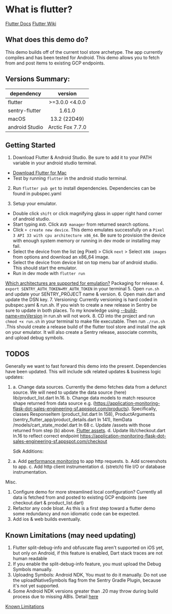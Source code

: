 
# What is flutter?

[Flutter Docs](https://flutter.dev/docs)
[Flutter Wiki](https://en.wikipedia.org/wiki/Flutter_(software))


## What does this demo do?

This demo builds off of the current tool store archetype. The app currently compiles and has been tested for Android. This demo allows you to fetch from and post items to existing GCP endpoints. 

## Versions Summary:

| dependency      | version           
| ------------- |:-------------:| 
| flutter      | >=3.0.0 <4.0.0 |
| sentry-flutter   | 1.61.0 |
| macOS | 13.2 (22D49)     |
| android Studio | Arctic Fox   7.7.0|





## Getting Started
1. Download Flutter & Android Studio. Be sure to add it to your PATH variable in your android studio terminal.
  * [Download Flutter for Mac](https://flutter.dev/docs/get-started/install/macos)
  * Test by running ```flutter``` in the android studio terminal.

2. Run ```flutter pub get``` to install dependencies. Dependencies can be found in pubspec.yaml

3. Setup your emulator. 
  * Double click ```shift``` or click magnifying glass in upper right hand corner of android studio. 
  * Start typing ```AVD```. Click ```AVD manager``` from returned search options. 
  * Click `````+ create new device`````. This demo emulates successfully on a ```Pixel 3 API 33 with cpu architecture x86_64```. Be sure to provision the device with enough system memory or running in dev mode or installing may fail.
  * Select the device from the list (eg Pixel) > Click ```next``` > Select x```86 images``` from options and download an x86_64 image. 
  * Select the device from device list on top menu bar of android studio. This should start the emulator.
  * Run in dev mode with ```flutter run```


 
[Which architectures are supported for emulation?](https://flutter.dev/docs/resources/faq#what-devices-and-os-versions-does-flutter-run-on)
Packaging for release:
4.  ```export SENTRY_AUTH_TOKEN=MY_AUTH_TOKEN``` in your terminal
5. Open ```run.sh``` and update your SENTRY_PROJECT name & version.
6. Open main.dart and update the DSN key.
7. Versioning: Currently versioning is hard coded in pubspec.yaml & run.sh. If you wish to create a new release in Sentry be sure to update in both places. To my knowledge using [--build-name=myVersion](https://flutter.dev/docs/deployment/android#updating-the-apps-version-number) in run.sh will not work.
8. CD into the project and run ```chmod +x run.sh``` in your terminal to make file executable. Then run ```./run.sh``` .This should create a release build of the flutter tool store and install the apk on your emulator. It will also create a Sentry release, associate commits, and upload debug symbols.

## TODOS

Generally we want to fast forward this demo into the present. Dependencies have been updated. This will include sdk related updates & business logic updates:

1. a. Change data sources. Currently the demo fetches data from a defunct source. We will need to update the data source (here) lib/product_list.dart ln.16.
   b. Change data models to match resource shape returned from data source e.g. (https://application-monitoring-flask-dot-sales-engineering-sf.appspot.com/products). Specifically, classes ResponseItem (product_list.dart ln 158), ProductArguments (sentry_flutter_app/product_details.dart ln 141), ItemData /models/cart_state_model.dart ln 68
   c. Update /assets with those returned from step (b) above. [Flutter assets](https://docs.flutter.dev/ui/assets-and-images).
   d. Update lib/checkout.dart ln.16 to reflect correct endpoint https://application-monitoring-flask-dot-sales-engineering-sf.appspot.com/checkout
   
   Sdk Additions:
2. a. Add [performance monitoring](https://docs.sentry.io/platforms/flutter/performance/instrumentation/automatic-instrumentation/?original_referrer=https%3A%2F%2Fwww.google.com%2F#routing-instrumentation) to app http requests.
   b. Add screenshots to app.
   c. Add http client instrumentation
   d. (stretch) file I/O or database instrumentation.
   
   

Misc. 
1. Configure demo for more streamlined local configuration? Currently all data is fetched from and posted to existing GCP endpoints (see checkout.dart & product_list.dart)
2. Refactor any code bloat. As this is a first step toward a flutter demo some redundancy and non idiomatic code can be expected.
3. Add ios & web builds eventually.

## Known Limitations (may need updating)

1. Flutter split-debug-info and obfuscate flag aren't supported on iOS yet, but only on Android, if this feature is enabled, Dart stack traces are not human readable
2. If you enable the split-debug-info feature, you must upload the Debug Symbols manually.
3. Uploadng Symbols: Android NDK, You must to do it manually. Do not use the uploadNativeSymbols flag from the Sentry Gradle Plugin, because it's not yet supported.
4. Some Android NDK versions greater than .20 may throw during build process due to missing ABIs. Detail [here](https://github.com/flutter/flutter/issues/76393#issuecomment-784014307)

[Known Limitations](https://github.com/getsentry/sentry-dart/tree/main/flutter#known-limitations)